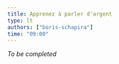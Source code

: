 ```yaml
---
title: Apprenez à parler d'argent
type: lt
authors: ["boris-schapira"]
time: "09:00"
---
```


*To be completed*
